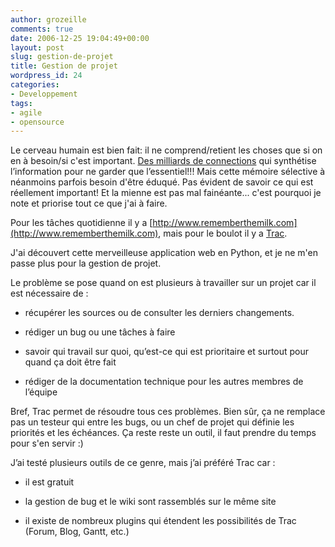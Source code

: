 ```yaml
---
author: grozeille
comments: true
date: 2006-12-25 19:04:49+00:00
layout: post
slug: gestion-de-projet
title: Gestion de projet
wordpress_id: 24
categories:
- Developpement
tags:
- agile
- opensource
---
```


Le cerveau humain est bien fait: il ne comprend/retient les choses que si on en à besoin/si c'est important. [Des milliards de connections](http://fr.wikipedia.org/wiki/Réseaux_de_neurones#Comparaison_avec_le_cerveau_humain) qui synthétise l’information pour ne garder que l’essentiel!!!
Mais cette mémoire sélective à néanmoins parfois besoin d'être éduqué. Pas évident de savoir ce qui est réellement important! Et la mienne est pas mal fainéante... c'est pourquoi je note et priorise tout ce que j'ai à faire.

Pour les tâches quotidienne il y a [http://www.rememberthemilk.com](http://www.rememberthemilk.com), mais pour le boulot il y a [Trac](http://trac.edgewall.org/).

<!-- more -->J'ai découvert cette merveilleuse application  web en Python, et je ne m'en passe plus pour la gestion de projet.
Le problème se pose quand on est plusieurs à travailler sur un projet car il est nécessaire de :



	
  * récupérer les sources ou de consulter les derniers changements.

	
  * rédiger un bug ou une tâches à faire

	
  * savoir qui travail sur quoi, qu’est-ce qui est prioritaire et surtout pour quand ça doit être fait

	
  * rédiger de la documentation technique pour les autres membres de l’équipe


Bref, Trac permet de résoudre tous ces problèmes. Bien sûr, ça ne remplace pas un testeur qui entre les bugs, ou un chef de projet qui définie les priorités et les échéances. Ça reste reste un outil, il faut prendre du temps pour s'en servir :)

J’ai testé plusieurs outils de ce genre, mais j’ai préféré Trac car :

	
  * il est gratuit

	
  * la gestion de bug et le wiki sont rassemblés sur le même site

	
  * il existe de nombreux plugins qui étendent les possibilités de Trac (Forum, Blog, Gantt, etc.)


